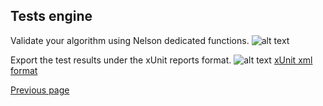 ## Tests engine

Validate your algorithm using Nelson dedicated functions.
![alt text](https://github.com/Nelson-numerical-software/nelson-website/raw/master/images/test_run.png "test_run")

Export the test results under the xUnit reports format.
![alt text](https://github.com/Nelson-numerical-software/nelson-website/raw/master/images/xUnit.png "xUnit")
[xUnit xml format](https://github.com/Nelson-numerical-software/nelson/releases/download/v0.1.1/tests-0.1.1.30-win-x86-64.xml)

[Previous page](FEATURES.md)
